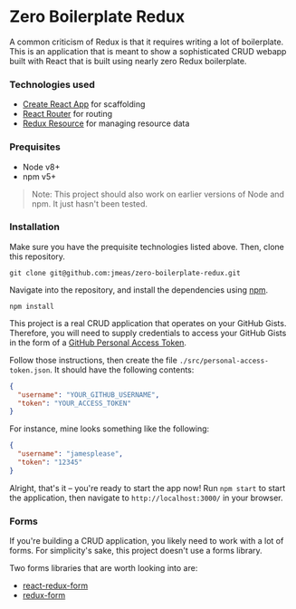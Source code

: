 # Zero Boilerplate Redux

A common criticism of Redux is that it requires writing a lot of boilerplate.
This is an application that is meant to show a sophisticated CRUD webapp built
with React that is built using nearly zero Redux boilerplate.

### Technologies used

* [Create React App](https://github.com/facebookincubator/create-react-app) for
  scaffolding
* [React Router](https://github.com/ReactTraining/react-router) for routing
* [Redux Resource](https://github.com/jmeas/redux-resource/) for managing
  resource data

### Prequisites

* Node v8+
* npm v5+

> Note: This project should also work on earlier versions of Node and npm. It just hasn't
> been tested.

### Installation

Make sure you have the prequisite technologies listed above. Then, clone this repository.

`git clone git@github.com:jmeas/zero-boilerplate-redux.git`

Navigate into the repository, and install the dependencies using [npm](https://www.npmjs.com/).

`npm install`

This project is a real CRUD application that operates on your GitHub Gists. Therefore,
you will need to supply credentials to access your GitHub Gists in the form of a
[GitHub Personal Access Token](https://help.github.com/articles/creating-a-personal-access-token-for-the-command-line/).

Follow those instructions, then create the file `./src/personal-access-token.json`. It should have the following
contents:

```json
{
  "username": "YOUR_GITHUB_USERNAME",
  "token": "YOUR_ACCESS_TOKEN"
}
```

For instance, mine looks something like the following:

```json
{
  "username": "jamesplease",
  "token": "12345"
}
```

Alright, that's it – you're ready to start the app now! Run `npm start` to start the application, then navigate to
`http://localhost:3000/` in your browser.

### Forms

If you're building a CRUD application, you likely need to work with a lot of
forms. For simplicity's sake, this project doesn't use a forms library.

Two forms libraries that are worth looking into are:

* [react-redux-form](https://davidkpiano.github.io/react-redux-form/docs.html)
* [redux-form](https://github.com/erikras/redux-form)
